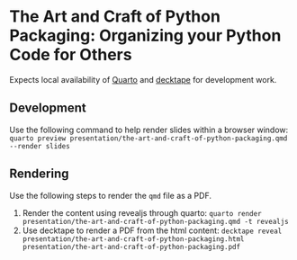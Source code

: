 # The Art and Craft of Python Packaging: Organizing your Python Code for Others

Expects local availability of [Quarto](https://quarto.org/docs/) and [decktape](https://github.com/astefanutti/decktape) for development work.

## Development

Use the following command to help render slides within a browser window:
`quarto preview presentation/the-art-and-craft-of-python-packaging.qmd --render slides`

## Rendering

Use the following steps to render the `qmd` file as a PDF.

1. Render the content using revealjs through quarto: `quarto render presentation/the-art-and-craft-of-python-packaging.qmd -t revealjs`
2. Use decktape to render a PDF from the html content: `decktape reveal presentation/the-art-and-craft-of-python-packaging.html presentation/the-art-and-craft-of-python-packaging.pdf`
